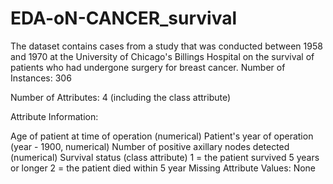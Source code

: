 # EDA-oN-CANCER_survival
The dataset contains cases from a study that was conducted between
1958 and 1970 at the University of Chicago's Billings Hospital on
the survival of patients who had undergone surgery for breast
cancer.
Number of Instances: 306

Number of Attributes: 4 (including the class attribute)

Attribute Information:

Age of patient at time of operation (numerical)
Patient's year of operation (year - 1900, numerical)
Number of positive axillary nodes detected (numerical)
Survival status (class attribute)
1 = the patient survived 5 years or longer
2 = the patient died within 5 year
Missing Attribute Values: None
